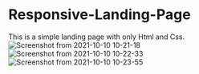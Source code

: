 # Responsive-Landing-Page
This is a simple landing page with only Html and Css.
![Screenshot from 2021-10-10 10-21-18](https://user-images.githubusercontent.com/84854612/136691761-08eb3660-f2ee-437c-88b1-6f5684933cb1.png)
![Screenshot from 2021-10-10 10-22-33](https://user-images.githubusercontent.com/84854612/136691783-30c5e2c2-e031-4c88-ac0a-c4803c35e92b.png)
![Screenshot from 2021-10-10 10-23-55](https://user-images.githubusercontent.com/84854612/136691796-a45a9aa7-26e4-437f-8aa7-f6a6ffb48f3b.png)
